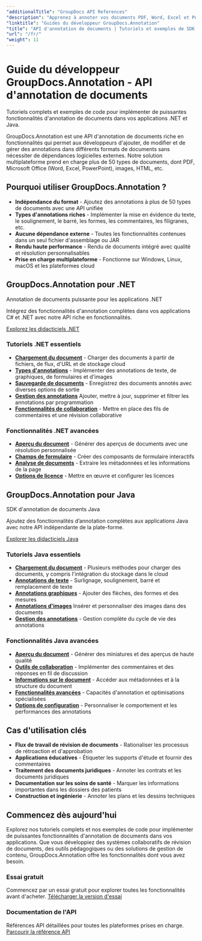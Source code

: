 ```yaml
---
"additionalTitle": "GroupDocs API References"
"description": "Apprenez à annoter vos documents PDF, Word, Excel et PowerPoint dans vos applications .NET et Java. Tutoriels pas à pas pour le balisage de texte, les commentaires, les formes et les fonctionnalités de collaboration."
"linktitle": "Guides du développeur GroupDocs.Annotation"
"title": "API d'annotation de documents | Tutoriels et exemples de SDK GroupDocs.Annotation"
"url": "/fr/"
"weight": 11
---
```


# Guide du développeur GroupDocs.Annotation - API d'annotation de documents

Tutoriels complets et exemples de code pour implémenter de puissantes fonctionnalités d'annotation de documents dans vos applications .NET et Java.

GroupDocs.Annotation est une API d'annotation de documents riche en fonctionnalités qui permet aux développeurs d'ajouter, de modifier et de gérer des annotations dans différents formats de documents sans nécessiter de dépendances logicielles externes. Notre solution multiplateforme prend en charge plus de 50 types de documents, dont PDF, Microsoft Office (Word, Excel, PowerPoint), images, HTML, etc.

## Pourquoi utiliser GroupDocs.Annotation ?

- **Indépendance du format** - Ajoutez des annotations à plus de 50 types de documents avec une API unifiée
- **Types d'annotations riches** - Implémenter la mise en évidence du texte, le soulignement, le barré, les formes, les commentaires, les filigranes, etc.
- **Aucune dépendance externe** - Toutes les fonctionnalités contenues dans un seul fichier d'assemblage ou JAR
- **Rendu haute performance** - Rendu de documents intégré avec qualité et résolution personnalisables
- **Prise en charge multiplateforme** - Fonctionne sur Windows, Linux, macOS et les plateformes cloud

## GroupDocs.Annotation pour .NET

Annotation de documents puissante pour les applications .NET

Intégrez des fonctionnalités d'annotation complètes dans vos applications C# et .NET avec notre API riche en fonctionnalités.

[Explorez les didacticiels .NET](./net/)

### Tutoriels .NET essentiels

- [**Chargement du document**](./net/document-loading) - Charger des documents à partir de fichiers, de flux, d'URL et de stockage cloud
- [**Types d'annotations**](./net/text-annotations) - Implémenter des annotations de texte, de graphiques, de formulaires et d'images
- [**Sauvegarde de documents**](./net/document-saving) - Enregistrez des documents annotés avec diverses options de sortie
- [**Gestion des annotations**](./net/annotation-management) Ajouter, mettre à jour, supprimer et filtrer les annotations par programmation
- [**Fonctionnalités de collaboration**](./net/reply-management) - Mettre en place des fils de commentaires et une révision collaborative

### Fonctionnalités .NET avancées

- [**Aperçu du document**](./net/document-preview) - Générer des aperçus de documents avec une résolution personnalisée
- [**Champs de formulaire**](./net/form-field-annotations) - Créer des composants de formulaire interactifs
- [**Analyse de documents**](./net/document-information) - Extraire les métadonnées et les informations de la page
- [**Options de licence**](./net/licensing-and-configuration) - Mettre en œuvre et configurer les licences

## GroupDocs.Annotation pour Java

SDK d'annotation de documents Java

Ajoutez des fonctionnalités d’annotation complètes aux applications Java avec notre API indépendante de la plate-forme.

[Explorer les didacticiels Java](./java/)

### Tutoriels Java essentiels

- [**Chargement du document**](./java/document-loading) - Plusieurs méthodes pour charger des documents, y compris l'intégration du stockage dans le cloud
- [**Annotations de texte**](./java/text-annotations) - Surlignage, soulignement, barré et remplacement de texte
- [**Annotations graphiques**](./java/graphical-annotations) - Ajouter des flèches, des formes et des mesures
- [**Annotations d'images**](./java/image-annotations) Insérer et personnaliser des images dans des documents  
- [**Gestion des annotations**](./java/annotation-management) - Gestion complète du cycle de vie des annotations

### Fonctionnalités Java avancées

- [**Aperçu du document**](./java/document-preview) - Générer des miniatures et des aperçus de haute qualité
- [**Outils de collaboration**](./java/reply-management) - Implémenter des commentaires et des réponses en fil de discussion
- [**Informations sur le document**](./java/document-information) - Accéder aux métadonnées et à la structure du document
- [**Fonctionnalités avancées**](./java/advanced-features) - Capacités d'annotation et optimisations spécialisées
- [**Options de configuration**](./java/licensing-and-configuration) - Personnaliser le comportement et les performances des annotations

## Cas d'utilisation clés

- **Flux de travail de révision de documents** - Rationaliser les processus de rétroaction et d'approbation
- **Applications éducatives** - Étiqueter les supports d'étude et fournir des commentaires
- **Traitement des documents juridiques** - Annoter les contrats et les documents juridiques
- **Documentation sur les soins de santé** - Marquer les informations importantes dans les dossiers des patients
- **Construction et ingénierie** - Annoter les plans et les dessins techniques

## Commencez dès aujourd'hui

Explorez nos tutoriels complets et nos exemples de code pour implémenter de puissantes fonctionnalités d'annotation de documents dans vos applications. Que vous développiez des systèmes collaboratifs de révision de documents, des outils pédagogiques ou des solutions de gestion de contenu, GroupDocs.Annotation offre les fonctionnalités dont vous avez besoin.

### Essai gratuit
Commencez par un essai gratuit pour explorer toutes les fonctionnalités avant d'acheter.
[Télécharger la version d'essai](https://releases.groupdocs.com/annotation/)

### Documentation de l'API
Références API détaillées pour toutes les plateformes prises en charge.
[Parcourir la référence API](https://reference.groupdocs.com/annotation/)